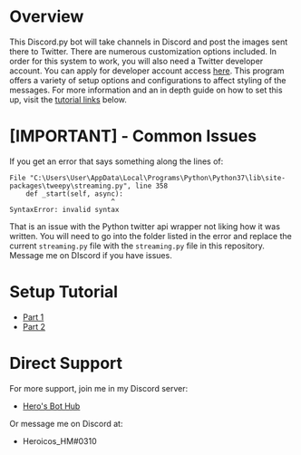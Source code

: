 # Overview
This Discord.py bot will take channels in Discord and post the images sent there to Twitter. There are numerous customization options included. In order for this system to work, you will also need a Twitter developer account. You can apply for developer account access [here](https://developer.twitter.com/). This program offers a variety of setup options and configurations to affect styling of the messages. For more information and an in depth guide on how to set this up, visit the [tutorial links](https://github.com/HeroicosHM/DiscordTwitterSuccess#setup-tutorial) below.

# [IMPORTANT] - Common Issues
If you get an error that says something along the lines of:
```
File "C:\Users\User\AppData\Local\Programs\Python\Python37\lib\site-packages\tweepy\streaming.py", line 358
    def _start(self, async):
                         ^
SyntaxError: invalid syntax
```
That is an issue with the Python twitter api wrapper not liking how it was written. You will need to go into the folder listed in the error and replace the current `streaming.py` file with the `streaming.py` file in this repository. Message me on DIscord if you have issues.

# Setup Tutorial
- [Part 1](https://www.youtube.com/watch?v=HHj9wrnijv4)
- [Part 2](https://www.youtube.com/watch?v=M9kVkxFy1Yw)

# Direct Support
For more support, join me in my Discord server:
- [Hero's Bot Hub](https://discord.gg/jjkvPb9)

Or message me on Discord at:
- Heroicos_HM#0310
